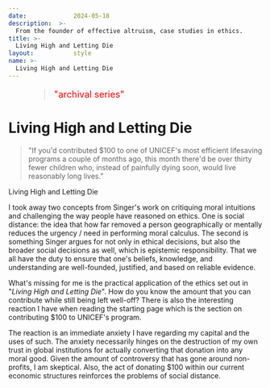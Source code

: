 ```yaml
---
date:             2024-05-18
description:  >-
  From the founder of effective altruism, case studies in ethics.
title: >-
  Living High and Letting Die
layout:           style
name: >-
  Living High and Letting Die
---
```


<figure class="container-lg" style="padding: 0;">
    <blockquote class="blockquote" style="font-size: 18px; color: red;">
      <p>"archival series"</p>
    </blockquote>
</figure>

# Living High and Letting Die

> "If you'd contributed $100 to one of UNICEF's most efficient lifesaving programs a couple of months ago, this month there'd be over thirty fewer children who, instead of painfully dying soon, would live reasonably long lives."
<figcaption class="blockquote-footer">Living High and Letting Die</figcaption>


I took away two concepts from Singer's work on critiquing moral intuitions and challenging the way people have reasoned on ethics. One is social distance: the idea that how far removed a person geographically or mentally reduces the urgency / need in performing moral calculus. The second is something Singer argues for not only in ethical decisions, but also the broader social decisions as well, which is epistemic responsibility. That we all have the duty to ensure that one's beliefs, knowledge, and understanding are well-founded, justified, and based on reliable evidence.

What's missing for me is the practical application of the ethics set out in "*Living High and Letting Die*". How do you know the amount that you can contribute while still being left well-off? There is also the interesting reaction I have when reading the starting page which is the section on contributing $100 to UNICEF's program. 

The reaction is an immediate anxiety I have regarding my capital and the uses of such. The anxiety necessarily hinges on the destruction of my own trust in global institutions for actually converting that donation into any moral good. Given the amount of controversy that has gone around non-profits, I am skeptical. Also, the act of donating $100 within our current economic structures reinforces the problems of social distance.
